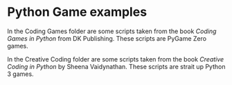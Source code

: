# Python Game examples

In the Coding Games folder are some scripts taken from the book *Coding Games in Python* from DK Publishing.  These scripts are PyGame Zero games.

In the Creative Coding folder are some scripts taken from the book *Creative Coding in Python* by Sheena Vaidynathan.  These scripts are strait up Python 3 games.
